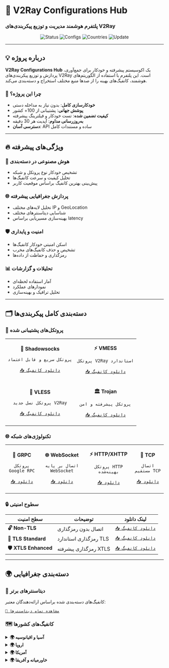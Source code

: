 # 🚀 V2Ray Configurations Hub
### پلتفرم هوشمند مدیریت و توزیع پیکربندی‌های V2Ray

<div align="center">

![Status](https://img.shields.io/badge/Status-Active-success?style=for-the-badge&logo=github)
![Configs](https://img.shields.io/badge/Configs-10K+-blue?style=for-the-badge&logo=v2ray)
![Countries](https://img.shields.io/badge/Countries-100+-orange?style=for-the-badge&logo=world)
![Update](https://img.shields.io/badge/Auto%20Update-24/7-green?style=for-the-badge&logo=refresh)

</div>

---

## 💡 درباره پروژه

**V2Ray Configurations Hub** یک اکوسیستم پیشرفته و خودکار برای جمع‌آوری، پردازش و توزیع پیکربندی‌های V2Ray است. این پلتفرم با استفاده از الگوریتم‌های هوشمند، کانفیگ‌های بهینه را از صدها منبع مختلف استخراج و دسته‌بندی می‌کند.

### 🎯 چرا این پروژه؟
- **خودکارسازی کامل**: بدون نیاز به مداخله دستی
- **پوشش جهانی**: پشتیبانی از 100+ کشور
- **کیفیت تضمین شده**: تست خودکار و فیلترینگ پیشرفته
- **به‌روزرسانی مداوم**: آپدیت هر 30 دقیقه
- **دسترسی آسان**: API ساده و مستندات کامل

---

## 🔥 ویژگی‌های پیشرفته

### 🎨 **هوش مصنوعی در دسته‌بندی**
- تشخیص خودکار نوع پروتکل و شبکه
- تحلیل کیفیت و سرعت کانفیگ‌ها
- پیش‌بینی بهترین کانفیگ براساس موقعیت کاربر

### 🌐 **پردازش جغرافیایی پیشرفته**
- تحلیل لایه‌های مختلف IP و GeoLocation
- شناسایی دیتاسنترهای مختلف
- بهینه‌سازی مسیریابی براساس latency

### 🛡️ **امنیت و پایداری**
- اسکن امنیتی خودکار کانفیگ‌ها
- تشخیص و حذف کانفیگ‌های مخرب
- رمزگذاری و حفاظت از داده‌ها

### 📊 **تحلیلات و گزارشات**
- آمار استفاده لحظه‌ای
- نمودارهای عملکرد
- تحلیل ترافیک و بهینه‌سازی

---

## 🗂️ دسته‌بندی کامل پیکربندی‌ها

### 🔧 **پروتکل‌های پشتیبانی شده**
<table>
<tr>
<td align="center">

**🔐 Shadowsocks**
```
پروتکل سریع و قابل اعتماد
```
[`📥 دانلود کانفیگ`](https://raw.githubusercontent.com/PlanAsli/configs-collector-v2ray/refs/heads/main/sub/protocols/shadowsocks.txt)

</td>
<td align="center">

**⚡ VMESS**
```
پروتکل V2Ray استاندارد
```
[`📥 دانلود کانفیگ`](https://raw.githubusercontent.com/PlanAsli/configs-collector-v2ray/refs/heads/main/sub/protocols/vmess.txt)

</td>
</tr>
<tr>
<td align="center">

**🚀 VLESS**
```
پروتکل نسل جدید V2Ray
```
[`📥 دانلود کانفیگ`](https://raw.githubusercontent.com/PlanAsli/configs-collector-v2ray/refs/heads/main/sub/protocols/vless.txt)

</td>
<td align="center">

**🏛️ Trojan**
```
پروتکل پیشرفته و امن
```
[`📥 دانلود کانفیگ`](https://raw.githubusercontent.com/PlanAsli/configs-collector-v2ray/refs/heads/main/sub/protocols/trojan.txt)

</td>
</tr>
</table>

### 🌐 **تکنولوژی‌های شبکه**
<table>
<tr>
<td align="center">

**🔄 GRPC**
```
پروتکل Google RPC
```
[`📥 دانلود`](https://raw.githubusercontent.com/PlanAsli/configs-collector-v2ray/refs/heads/main/sub/networks/grpc.txt)

</td>
<td align="center">

**🌐 WebSocket**
```
اتصال بر پایه WebSocket
```
[`📥 دانلود`](https://raw.githubusercontent.com/PlanAsli/configs-collector-v2ray/refs/heads/main/sub/networks/ws.txt)

</td>
<td align="center">

**⚡ HTTP/XHTTP**
```
پروتکل HTTP بهینه‌شده
```
[`📥 دانلود`](https://raw.githubusercontent.com/PlanAsli/configs-collector-v2ray/refs/heads/main/sub/networks/xhttp.txt)

</td>
<td align="center">

**🔗 TCP**
```
اتصال مستقیم TCP
```
[`📥 دانلود`](https://raw.githubusercontent.com/PlanAsli/configs-collector-v2ray/refs/heads/main/sub/networks/tcp.txt)

</td>
</tr>
</table>

### 🔒 **سطوح امنیتی**
| سطح امنیت | توضیحات | لینک دانلود |
|-----------|---------|-------------|
| **🔓 Non-TLS** | اتصال بدون رمزگذاری | [`📥 دانلود کانفیگ`](https://raw.githubusercontent.com/PlanAsli/configs-collector-v2ray/refs/heads/main/sub/security/nontls.txt) |
| **🔐 TLS Standard** | رمزگذاری استاندارد TLS | [`📥 دانلود کانفیگ`](https://raw.githubusercontent.com/PlanAsli/configs-collector-v2ray/refs/heads/main/sub/security/tls.txt) |
| **🛡️ XTLS Enhanced** | رمزگذاری پیشرفته XTLS | [`📥 دانلود کانفیگ`](https://raw.githubusercontent.com/PlanAsli/configs-collector-v2ray/refs/heads/main/sub/security/xtls.txt) |

---

## 🌍 دسته‌بندی جغرافیایی

### 🏢 **دیتاسنترهای برتر**
کانفیگ‌های دسته‌بندی شده براساس ارائه‌دهندگان معتبر:

[`🔗 مشاهده تمام دیتاسنترها`](https://github.com/PlanAsli/configs-collector-v2ray/tree/main/sub/datacenters)

### 🗺️ **کانفیگ‌های کشورها**

<details>
<summary><strong>🌍 آسیا و اقیانوسیه</strong></summary>

| کشور | کد | لینک دانلود | کشور | کد | لینک دانلود |
|-------|-----|-----------|-------|-----|-----------|
| 🇦🇫 افغانستان | AF | [`دانلود`](https://raw.githubusercontent.com/PlanAsli/configs-collector-v2ray/refs/heads/main/sub/countries/AF.txt) | 🇦🇺 استرالیا | AU | [`دانلود`](https://raw.githubusercontent.com/PlanAsli/configs-collector-v2ray/refs/heads/main/sub/countries/AU.txt) |
| 🇧🇩 بنگلادش | BD | [`دانلود`](https://raw.githubusercontent.com/PlanAsli/configs-collector-v2ray/refs/heads/main/sub/countries/BD.txt) | 🇧🇹 بوتان | BT | [`دانلود`](https://raw.githubusercontent.com/PlanAsli/configs-collector-v2ray/refs/heads/main/sub/countries/BT.txt) |
| 🇰🇭 کامبوج | KH | [`دانلود`](https://raw.githubusercontent.com/PlanAsli/configs-collector-v2ray/refs/heads/main/sub/countries/KH.txt) | 🇨🇳 چین | CN | [`دانلود`](https://raw.githubusercontent.com/PlanAsli/configs-collector-v2ray/refs/heads/main/sub/countries/CN.txt) |
| 🇭🇰 هنگ کنگ | HK | [`دانلود`](https://raw.githubusercontent.com/PlanAsli/configs-collector-v2ray/refs/heads/main/sub/countries/HK.txt) | 🇮🇳 هند | IN | [`دانلود`](https://raw.githubusercontent.com/PlanAsli/configs-collector-v2ray/refs/heads/main/sub/countries/IN.txt) |
| 🇮🇩 اندونزی | ID | [`دانلود`](https://raw.githubusercontent.com/PlanAsli/configs-collector-v2ray/refs/heads/main/sub/countries/ID.txt) | 🇮🇷 ایران | IR | [`دانلود`](https://raw.githubusercontent.com/PlanAsli/configs-collector-v2ray/refs/heads/main/sub/countries/IR.txt) |
| 🇯🇵 ژاپن | JP | [`دانلود`](https://raw.githubusercontent.com/PlanAsli/configs-collector-v2ray/refs/heads/main/sub/countries/JP.txt) | 🇰🇿 قزاقستان | KZ | [`دانلود`](https://raw.githubusercontent.com/PlanAsli/configs-collector-v2ray/refs/heads/main/sub/countries/KZ.txt) |
| 🇰🇬 قرقیزستان | KG | [`دانلود`](https://raw.githubusercontent.com/PlanAsli/configs-collector-v2ray/refs/heads/main/sub/countries/KG.txt) | 🇰🇷 کره جنوبی | KR | [`دانلود`](https://raw.githubusercontent.com/PlanAsli/configs-collector-v2ray/refs/heads/main/sub/countries/KR.txt) |
| 🇲🇾 مالزی | MY | [`دانلود`](https://raw.githubusercontent.com/PlanAsli/configs-collector-v2ray/refs/heads/main/sub/countries/MY.txt) | 🇲🇳 مغولستان | MN | [`دانلود`](https://raw.githubusercontent.com/PlanAsli/configs-collector-v2ray/refs/heads/main/sub/countries/MN.txt) |
| 🇲🇲 میانمار | MM | [`دانلود`](https://raw.githubusercontent.com/PlanAsli/configs-collector-v2ray/refs/heads/main/sub/countries/MM.txt) | 🇳🇵 نپال | NP | [`دانلود`](https://raw.githubusercontent.com/PlanAsli/configs-collector-v2ray/refs/heads/main/sub/countries/NP.txt) |
| 🇳🇿 نیوزیلند | NZ | [`دانلود`](https://raw.githubusercontent.com/PlanAsli/configs-collector-v2ray/refs/heads/main/sub/countries/NZ.txt) | 🇵🇰 پاکستان | PK | [`دانلود`](https://raw.githubusercontent.com/PlanAsli/configs-collector-v2ray/refs/heads/main/sub/countries/PK.txt) |
| 🇵🇭 فیلیپین | PH | [`دانلود`](https://raw.githubusercontent.com/PlanAsli/configs-collector-v2ray/refs/heads/main/sub/countries/PH.txt) | 🇸🇬 سنگاپور | SG | [`دانلود`](https://raw.githubusercontent.com/PlanAsli/configs-collector-v2ray/refs/heads/main/sub/countries/SG.txt) |
| 🇹🇭 تایلند | TH | [`دانلود`](https://raw.githubusercontent.com/PlanAsli/configs-collector-v2ray/refs/heads/main/sub/countries/TH.txt) | 🇹🇼 تایوان | TW | [`دانلود`](https://raw.githubusercontent.com/PlanAsli/configs-collector-v2ray/refs/heads/main/sub/countries/TW.txt) |
| 🇺🇿 ازبکستان | UZ | [`دانلود`](https://raw.githubusercontent.com/PlanAsli/configs-collector-v2ray/refs/heads/main/sub/countries/UZ.txt) | 🇻🇳 ویتنام | VN | [`دانلود`](https://raw.githubusercontent.com/PlanAsli/configs-collector-v2ray/refs/heads/main/sub/countries/VN.txt) |

</details>

<details>
<summary><strong>🌍 اروپا</strong></summary>

| کشور | کد | لینک دانلود | کشور | کد | لینک دانلود |
|-------|-----|-----------|-------|-----|-----------|
| 🇦🇱 آلبانی | AL | [`دانلود`](https://raw.githubusercontent.com/PlanAsli/configs-collector-v2ray/refs/heads/main/sub/countries/AL.txt) | 🇦🇹 اتریش | AT | [`دانلود`](https://raw.githubusercontent.com/PlanAsli/configs-collector-v2ray/refs/heads/main/sub/countries/AT.txt) |
| 🇧🇾 بلاروس | BY | [`دانلود`](https://raw.githubusercontent.com/PlanAsli/configs-collector-v2ray/refs/heads/main/sub/countries/BY.txt) | 🇧🇪 بلژیک | BE | [`دانلود`](https://raw.githubusercontent.com/PlanAsli/configs-collector-v2ray/refs/heads/main/sub/countries/BE.txt) |
| 🇧🇦 بوسنی | BA | [`دانلود`](https://raw.githubusercontent.com/PlanAsli/configs-collector-v2ray/refs/heads/main/sub/countries/BA.txt) | 🇧🇬 بلغارستان | BG | [`دانلود`](https://raw.githubusercontent.com/PlanAsli/configs-collector-v2ray/refs/heads/main/sub/countries/BG.txt) |
| 🇭🇷 کرواسی | HR | [`دانلود`](https://raw.githubusercontent.com/PlanAsli/configs-collector-v2ray/refs/heads/main/sub/countries/HR.txt) | 🇨🇾 قبرس | CY | [`دانلود`](https://raw.githubusercontent.com/PlanAsli/configs-collector-v2ray/refs/heads/main/sub/countries/CY.txt) |
| 🇨🇿 چک | CZ | [`دانلود`](https://raw.githubusercontent.com/PlanAsli/configs-collector-v2ray/refs/heads/main/sub/countries/CZ.txt) | 🇩🇰 دانمارک | DK | [`دانلود`](https://raw.githubusercontent.com/PlanAsli/configs-collector-v2ray/refs/heads/main/sub/countries/DK.txt) |
| 🇪🇪 استونی | EE | [`دانلود`](https://raw.githubusercontent.com/PlanAsli/configs-collector-v2ray/refs/heads/main/sub/countries/EE.txt) | 🇫🇮 فنلاند | FI | [`دانلود`](https://raw.githubusercontent.com/PlanAsli/configs-collector-v2ray/refs/heads/main/sub/countries/FI.txt) |
| 🇫🇷 فرانسه | FR | [`دانلود`](https://raw.githubusercontent.com/PlanAsli/configs-collector-v2ray/refs/heads/main/sub/countries/FR.txt) | 🇬🇪 گرجستان | GE | [`دانلود`](https://raw.githubusercontent.com/PlanAsli/configs-collector-v2ray/refs/heads/main/sub/countries/GE.txt) |
| 🇩🇪 آلمان | DE | [`دانلود`](https://raw.githubusercontent.com/PlanAsli/configs-collector-v2ray/refs/heads/main/sub/countries/DE.txt) | 🇬🇷 یونان | GR | [`دانلود`](https://raw.githubusercontent.com/PlanAsli/configs-collector-v2ray/refs/heads/main/sub/countries/GR.txt) |
| 🇭🇺 مجارستان | HU | [`دانلود`](https://raw.githubusercontent.com/PlanAsli/configs-collector-v2ray/refs/heads/main/sub/countries/HU.txt) | 🇮🇸 ایسلند | IS | [`دانلود`](https://raw.githubusercontent.com/PlanAsli/configs-collector-v2ray/refs/heads/main/sub/countries/IS.txt) |
| 🇮🇪 ایرلند | IE | [`دانلود`](https://raw.githubusercontent.com/PlanAsli/configs-collector-v2ray/refs/heads/main/sub/countries/IE.txt) | 🇮🇲 آیل آف من | IM | [`دانلود`](https://raw.githubusercontent.com/PlanAsli/configs-collector-v2ray/refs/heads/main/sub/countries/IM.txt) |
| 🇮🇹 ایتالیا | IT | [`دانلود`](https://raw.githubusercontent.com/PlanAsli/configs-collector-v2ray/refs/heads/main/sub/countries/IT.txt) | 🇱🇻 لتونی | LV | [`دانلود`](https://raw.githubusercontent.com/PlanAsli/configs-collector-v2ray/refs/heads/main/sub/countries/LV.txt) |
| 🇱🇹 لیتوانی | LT | [`دانلود`](https://raw.githubusercontent.com/PlanAsli/configs-collector-v2ray/refs/heads/main/sub/countries/LT.txt) | 🇱🇺 لوکزامبورگ | LU | [`دانلود`](https://raw.githubusercontent.com/PlanAsli/configs-collector-v2ray/refs/heads/main/sub/countries/LU.txt) |
| 🇲🇹 مالت | MT | [`دانلود`](https://raw.githubusercontent.com/PlanAsli/configs-collector-v2ray/refs/heads/main/sub/countries/MT.txt) | 🇲🇩 مولداوی | MD | [`دانلود`](https://raw.githubusercontent.com/PlanAsli/configs-collector-v2ray/refs/heads/main/sub/countries/MD.txt) |
| 🇲🇪 مونته‌نگرو | ME | [`دانلود`](https://raw.githubusercontent.com/PlanAsli/configs-collector-v2ray/refs/heads/main/sub/countries/ME.txt) | 🇳🇱 هلند | NL | [`دانلود`](https://raw.githubusercontent.com/PlanAsli/configs-collector-v2ray/refs/heads/main/sub/countries/NL.txt) |
| 🇲🇰 مقدونیه | MK | [`دانلود`](https://raw.githubusercontent.com/PlanAsli/configs-collector-v2ray/refs/heads/main/sub/countries/MK.txt) | 🇳🇴 نروژ | NO | [`دانلود`](https://raw.githubusercontent.com/PlanAsli/configs-collector-v2ray/refs/heads/main/sub/countries/NO.txt) |
| 🇵🇱 لهستان | PL | [`دانلود`](https://raw.githubusercontent.com/PlanAsli/configs-collector-v2ray/refs/heads/main/sub/countries/PL.txt) | 🇵🇹 پرتغال | PT | [`دانلود`](https://raw.githubusercontent.com/PlanAsli/configs-collector-v2ray/refs/heads/main/sub/countries/PT.txt) |
| 🇷🇴 رومانی | RO | [`دانلود`](https://raw.githubusercontent.com/PlanAsli/configs-collector-v2ray/refs/heads/main/sub/countries/RO.txt) | 🇷🇺 روسیه | RU | [`دانلود`](https://raw.githubusercontent.com/PlanAsli/configs-collector-v2ray/refs/heads/main/sub/countries/RU.txt) |
| 🇷🇸 صربستان | RS | [`دانلود`](https://raw.githubusercontent.com/PlanAsli/configs-collector-v2ray/refs/heads/main/sub/countries/RS.txt) | 🇸🇰 اسلواکی | SK | [`دانلود`](https://raw.githubusercontent.com/PlanAsli/configs-collector-v2ray/refs/heads/main/sub/countries/SK.txt) |
| 🇸🇮 اسلوونی | SI | [`دانلود`](https://raw.githubusercontent.com/PlanAsli/configs-collector-v2ray/refs/heads/main/sub/countries/SI.txt) | 🇪🇸 اسپانیا | ES | [`دانلود`](https://raw.githubusercontent.com/PlanAsli/configs-collector-v2ray/refs/heads/main/sub/countries/ES.txt) |
| 🇸🇪 سوئد | SE | [`دانلود`](https://raw.githubusercontent.com/PlanAsli/configs-collector-v2ray/refs/heads/main/sub/countries/SE.txt) | 🇨🇭 سوئیس | CH | [`دانلود`](https://raw.githubusercontent.com/PlanAsli/configs-collector-v2ray/refs/heads/main/sub/countries/CH.txt) |
| 🇹🇷 ترکیه | TR | [`دانلود`](https://raw.githubusercontent.com/PlanAsli/configs-collector-v2ray/refs/heads/main/sub/countries/TR.txt) | 🇺🇦 اوکراین | UA | [`دانلود`](https://raw.githubusercontent.com/PlanAsli/configs-collector-v2ray/refs/heads/main/sub/countries/UA.txt) |
| 🇬🇧 انگلستان | GB | [`دانلود`](https://raw.githubusercontent.com/PlanAsli/configs-collector-v2ray/refs/heads/main/sub/countries/GB.txt) | 🇦🇿 آذربایجان | AZ | [`دانلود`](https://raw.githubusercontent.com/PlanAsli/configs-collector-v2ray/refs/heads/main/sub/countries/AZ.txt) |

</details>

<details>
<summary><strong>🌍 آمریکا</strong></summary>

| کشور | کد | لینک دانلود | کشور | کد | لینک دانلود |
|-------|-----|-----------|-------|-----|-----------|
| 🇺🇸 آمریکا | US | [`دانلود`](https://raw.githubusercontent.com/PlanAsli/configs-collector-v2ray/refs/heads/main/sub/countries/US.txt) | 🇨🇦 کانادا | CA | [`دانلود`](https://raw.githubusercontent.com/PlanAsli/configs-collector-v2ray/refs/heads/main/sub/countries/CA.txt) |
| 🇲🇽 مکزیک | MX | [`دانلود`](https://raw.githubusercontent.com/PlanAsli/configs-collector-v2ray/refs/heads/main/sub/countries/MX.txt) | 🇧🇷 برزیل | BR | [`دانلود`](https://raw.githubusercontent.com/PlanAsli/configs-collector-v2ray/refs/heads/main/sub/countries/BR.txt) |
| 🇦🇷 آرژانتین | AR | [`دانلود`](https://raw.githubusercontent.com/PlanAsli/configs-collector-v2ray/refs/heads/main/sub/countries/AR.txt) | 🇨🇱 شیلی | CL | [`دانلود`](https://raw.githubusercontent.com/PlanAsli/configs-collector-v2ray/refs/heads/main/sub/countries/CL.txt) |
| 🇨🇴 کلمبیا | CO | [`دانلود`](https://raw.githubusercontent.com/PlanAsli/configs-collector-v2ray/refs/heads/main/sub/countries/CO.txt) | 🇨🇷 کاستاریکا | CR | [`دانلود`](https://raw.githubusercontent.com/PlanAsli/configs-collector-v2ray/refs/heads/main/sub/countries/CR.txt) |
| 🇪🇨 اکوادور | EC | [`دانلود`](https://raw.githubusercontent.com/PlanAsli/configs-collector-v2ray/refs/heads/main/sub/countries/EC.txt) | 🇬🇹 گواتمالا | GT | [`دانلود`](https://raw.githubusercontent.com/PlanAsli/configs-collector-v2ray/refs/heads/main/sub/countries/GT.txt) |
| 🇳🇮 نیکاراگوئه | NI | [`دانلود`](https://raw.githubusercontent.com/PlanAsli/configs-collector-v2ray/refs/heads/main/sub/countries/NI.txt) | 🇵🇦 پاناما | PA | [`دانلود`](https://raw.githubusercontent.com/PlanAsli/configs-collector-v2ray/refs/heads/main/sub/countries/PA.txt) |
| 🇵🇪 پرو | PE | [`دانلود`](https://raw.githubusercontent.com/PlanAsli/configs-collector-v2ray/refs/heads/main/sub/countries/PE.txt) | 🇵🇾 پاراگوئه | PY | [`دانلود`](https://raw.githubusercontent.com/PlanAsli/configs-collector-v2ray/refs/heads/main/sub/countries/PY.txt) |
| 🇺🇾 اروگوئه | UY | [`دانلود`](https://raw.githubusercontent.com/PlanAsli/configs-collector-v2ray/refs/heads/main/sub/countries/UY.txt) | 🇧🇿 بلیز | BZ | [`دانلود`](https://raw.githubusercontent.com/PlanAsli/configs-collector-v2ray/refs/heads/main/sub/countries/BZ.txt) |
| 🇧🇴 بولیوی | BO | [`دانلود`](https://raw.githubusercontent.com/PlanAsli/configs-collector-v2ray/refs/heads/main/sub/countries/BO.txt) | 🇵🇷 پورتوریکو | PR | [`دانلود`](https://raw.githubusercontent.com/PlanAsli/configs-collector-v2ray/refs/heads/main/sub/countries/PR.txt) |

</details>

<details>
<summary><strong>🌍 خاورمیانه و آفریقا</strong></summary>

| کشور | کد | لینک دانلود | کشور | کد | لینک دانلود |
|-------|-----|-----------|-------|-----|-----------|
| 🇦🇪 امارات | AE | [`دانلود`](https://raw.githubusercontent.com/PlanAsli/configs-collector-v2ray/refs/heads/main/sub/countries/AE.txt) | 🇧🇭 بحرین | BH | [`دانلود`](https://raw.githubusercontent.com/PlanAsli/configs-collector-v2ray/refs/heads/main/sub/countries/BH.txt) |
| 🇪🇬 مصر | EG | [`دانلود`](https://raw.githubusercontent.com/PlanAsli/configs-collector-v2ray/refs/heads/main/sub/countries/EG.txt) | 🇮🇱 اسرائیل | IL | [`دانلود`](https://raw.githubusercontent.com/PlanAsli/configs-collector-v2ray/refs/heads/main/sub/countries/IL.txt) |
| 🇯🇴 اردن | JO | [`د
